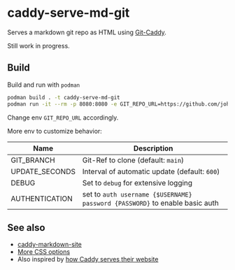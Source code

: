 # caddy-serve-md-git

Serves a markdown git repo as HTML using [Git-Caddy](https://github.com/greenpau/caddy-git).

Still work in progress.

## Build

Build and run with `podman`

```sh
podman build . -t caddy-serve-md-git
podman run -it --rm -p 8080:8080 -e GIT_REPO_URL=https://github.com/johbar/caddy-serve-md-git.git localhost/caddy-serve-md-git:latest
```

Change env `GIT_REPO_URL` accordingly.

More env to customize behavior:

| Name              | Description
| ------------------| -------------------------------------
| GIT_BRANCH        | Git-Ref to clone  (default: `main`)
| UPDATE_SECONDS    | Interval of automatic update (default: `600`)
| DEBUG             | Set to `debug` for extensive logging
| AUTHENTICATION    | set to `auth username {$USERNAME} password {PASSWORD}` to enable basic auth 


## See also

* [caddy-markdown-site](https://github.com/dbohdan/caddy-markdown-site)
* [More CSS options](https://github.com/dbohdan/classless-css)
* Also inspired by [how Caddy serves their website](https://github.com/caddyserver/website)
